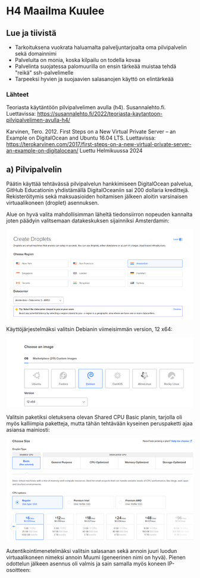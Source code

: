 # H4 Maailma Kuulee

## Lue ja tiivistä

*  Tarkoituksena vuokrata haluamalta palveljuntarjoalta oma pilvipalvelin sekä domainnimi
*  Palveluita on monia, koska kilpailu on todella kovaa
*  Palvelinta suojatessa palomuurilla on ensin tärkeää muistaa tehdä "reikä" ssh-palvelimelle
*  Tarpeeksi hyvien ja suojaavien salasanojen käyttö on elintärkeää

### Lähteet 

Teoriasta käytäntöön pilvipalvelimen avulla (h4). Susannalehto.fi.  Luettavissa: https://susannalehto.fi/2022/teoriasta-kaytantoon-pilvipalvelimen-avulla-h4/ 

Karvinen, Tero. 2012. First Steps on a New Virtual Private Server – an Example on DigitalOcean and Ubuntu 16.04 LTS. Luettavissa: https://terokarvinen.com/2017/first-steps-on-a-new-virtual-private-server-an-example-on-digitalocean/ Luettu Helmikuussa 2024


## a) Pilvipalvelin

Päätin käyttää tehtävässä pilvipalvelun hankkimiseen DigitalOcean palvelua, GitHub Educationin yhdistämällä DigitalOceaniin sai 200 dollaria kredittejä. Rekisteröitymis sekä maksuasioiden hoitamisen jälkeen aloitin varsinaisen virtuaalikoneen (droplet) asennuksen. 

Alue on hyvä valita mahdollisimman läheltä tiedonsiirron nopeuden kannalta joten päädyin valitsemaan datakeskuksen sijainniksi Amsterdamin:

![Add file: Upload](datakeskus.png)

Käyttöjärjestelmäksi valitsin Debianin viimeisimmän version, 12 x64: 

![Add file: Upload](debian.png)

Valitsin paketiksi oletuksena olevan Shared CPU Basic planin, tarjolla oli myös kalliimpia paketteja, mutta tähän tehtävään kyseinen peruspaketti ajaa asiansa mainiosti: 

![Add file: Upload](paketti.png)

Autentikointimenetelmäksi valitsin salasanan sekä annoin juuri luodun virtuaalikoneen nimeksi annoin Muumi (geneerinen nimi on hyvä). Pienen odottelun jälkeen asennus oli valmis ja sain samalla myös koneen IP-osoitteen:






 
